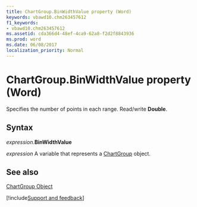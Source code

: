 ```yaml
---
title: ChartGroup.BinWidthValue property (Word)
keywords: vbawd10.chm263457612
f1_keywords:
- vbawd10.chm263457612
ms.assetid: cda366d4-48ef-4ca9-62a8-f2d2f8843936
ms.prod: word
ms.date: 06/08/2017
localization_priority: Normal
---
```



# ChartGroup.BinWidthValue property (Word)

Specifies the number of points in each range. Read/write  **Double**.


## Syntax

_expression_.**BinWidthValue**

 _expression_ A variable that represents a [ChartGroup](./Word.ChartGroup.md) object.


## See also


[ChartGroup Object](Word.ChartGroup.md)

[!include[Support and feedback](~/includes/feedback-boilerplate.md)]